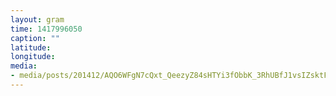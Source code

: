 ```yaml
---
layout: gram
time: 1417996050
caption: ""
latitude: 
longitude: 
media:
- media/posts/201412/AQO6WFgN7cQxt_QeezyZ84sHTYi3fObbK_3RhUBfJ1vsIZsktF4xD_23g3x56Ya9cqZ0NoIbvcuVsMmsMn5XTlQlbNDAL_YhvtPOg_17841556453000351.mp4
---
```

